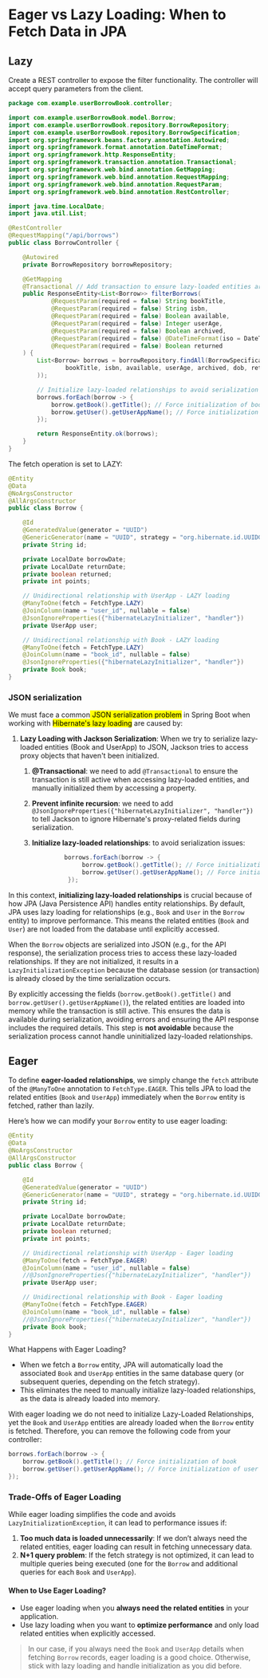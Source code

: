# Eager vs Lazy Loading: When to Fetch Data in JPA

## Lazy

Create a REST controller to expose the filter functionality. The controller will accept query parameters from the client.

```java
package com.example.userBorrowBook.controller;

import com.example.userBorrowBook.model.Borrow;
import com.example.userBorrowBook.repository.BorrowRepository;
import com.example.userBorrowBook.repository.BorrowSpecification;
import org.springframework.beans.factory.annotation.Autowired;
import org.springframework.format.annotation.DateTimeFormat;
import org.springframework.http.ResponseEntity;
import org.springframework.transaction.annotation.Transactional;
import org.springframework.web.bind.annotation.GetMapping;
import org.springframework.web.bind.annotation.RequestMapping;
import org.springframework.web.bind.annotation.RequestParam;
import org.springframework.web.bind.annotation.RestController;

import java.time.LocalDate;
import java.util.List;

@RestController
@RequestMapping("/api/borrows")
public class BorrowController {

    @Autowired
    private BorrowRepository borrowRepository;

    @GetMapping
    @Transactional // Add transaction to ensure lazy-loaded entities are initialized
    public ResponseEntity<List<Borrow>> filterBorrows(
            @RequestParam(required = false) String bookTitle,
            @RequestParam(required = false) String isbn,
            @RequestParam(required = false) Boolean available,
            @RequestParam(required = false) Integer userAge,
            @RequestParam(required = false) Boolean archived,
            @RequestParam(required = false) @DateTimeFormat(iso = DateTimeFormat.ISO.DATE) LocalDate dob,
            @RequestParam(required = false) Boolean returned
    ) {
        List<Borrow> borrows = borrowRepository.findAll(BorrowSpecification.filterByParameters(
                bookTitle, isbn, available, userAge, archived, dob, returned
        ));

        // Initialize lazy-loaded relationships to avoid serialization issues
        borrows.forEach(borrow -> {
            borrow.getBook().getTitle(); // Force initialization of book
            borrow.getUser().getUserAppName(); // Force initialization of user
        });

        return ResponseEntity.ok(borrows);
    }
}
```

The fetch operation is set to LAZY:

```java
@Entity
@Data
@NoArgsConstructor
@AllArgsConstructor
public class Borrow {

    @Id
    @GeneratedValue(generator = "UUID")
    @GenericGenerator(name = "UUID", strategy = "org.hibernate.id.UUIDGenerator")
    private String id;

    private LocalDate borrowDate;
    private LocalDate returnDate;
    private boolean returned;
    private int points;

    // Unidirectional relationship with UserApp - LAZY loading
    @ManyToOne(fetch = FetchType.LAZY)
    @JoinColumn(name = "user_id", nullable = false)
    @JsonIgnoreProperties({"hibernateLazyInitializer", "handler"})
    private UserApp user;

    // Unidirectional relationship with Book - LAZY loading
    @ManyToOne(fetch = FetchType.LAZY)
    @JoinColumn(name = "book_id", nullable = false)
    @JsonIgnoreProperties({"hibernateLazyInitializer", "handler"})
    private Book book;
}
```

### JSON serialization

We must face a common<mark> JSON serialization problem</mark> in Spring Boot when working with <mark>Hibernate's lazy loading</mark> are caused by:

1. **Lazy Loading with Jackson Serialization**: When we try to serialize lazy-loaded entities (Book and UserApp) to JSON, Jackson tries to access proxy objects that haven't been initialized.
   
   1. **@Transactional**: we need to add `@Transactional` to ensure the transaction is still active when accessing lazy-loaded entities, and manually initialized them by accessing a property.
   
   2. **Prevent infinite recursion**: we need to add `@JsonIgnoreProperties({"hibernateLazyInitializer", "handler"})` to tell Jackson to ignore Hibernate's proxy-related fields during serialization.
   
   3. **Initialize lazy-loaded relationships**: to avoid serialization issues:
      
      ```java
               borrows.forEach(borrow -> {
                    borrow.getBook().getTitle(); // Force initialization of book
                    borrow.getUser().getUserAppName(); // Force initialization of user
                });
      ```

In this context, **initializing lazy-loaded relationships** is crucial because of how JPA (Java Persistence API) handles entity relationships. By default, JPA uses lazy loading for relationships (e.g., `Book` and `User` in the `Borrow` entity) to improve performance. This means the related entities (`Book` and `User`) are not loaded from the database until explicitly accessed.

When the `Borrow` objects are serialized into JSON (e.g., for the API response), the serialization process tries to access these lazy-loaded relationships. If they are not initialized, it results in a `LazyInitializationException` because the database session (or transaction) is already closed by the time serialization occurs.

By explicitly accessing the fields (`borrow.getBook().getTitle()` and `borrow.getUser().getUserAppName()`), the related entities are loaded into memory while the transaction is still active. This ensures the data is available during serialization, avoiding errors and ensuring the API response includes the required details. This step is **not avoidable** because the serialization process cannot handle uninitialized lazy-loaded relationships.

## Eager

To define **eager-loaded relationships**, we simply change the `fetch` attribute of the `@ManyToOne` annotation to `FetchType.EAGER`. This tells JPA to load the related entities (`Book` and `UserApp`) immediately when the `Borrow` entity is fetched, rather than lazily.

Here’s how we can modify your `Borrow` entity to use eager loading:

```java
@Entity
@Data
@NoArgsConstructor
@AllArgsConstructor
public class Borrow {

    @Id
    @GeneratedValue(generator = "UUID")
    @GenericGenerator(name = "UUID", strategy = "org.hibernate.id.UUIDGenerator")
    private String id;

    private LocalDate borrowDate;
    private LocalDate returnDate;
    private boolean returned;
    private int points;

    // Unidirectional relationship with UserApp - Eager loading
    @ManyToOne(fetch = FetchType.EAGER)
    @JoinColumn(name = "user_id", nullable = false)
    //@JsonIgnoreProperties({"hibernateLazyInitializer", "handler"})
    private UserApp user;

    // Unidirectional relationship with Book - Eager loading
    @ManyToOne(fetch = FetchType.EAGER)
    @JoinColumn(name = "book_id", nullable = false)
    //@JsonIgnoreProperties({"hibernateLazyInitializer", "handler"})
    private Book book;
}
```

What Happens with Eager Loading?

- When we fetch a `Borrow` entity, JPA will automatically load the associated `Book` and `UserApp` entities in the same database query (or subsequent queries, depending on the fetch strategy).
- This eliminates the need to manually initialize lazy-loaded relationships, as the data is already loaded into memory.

With eager loading we do not need to initialize Lazy-Loaded Relationships, yet the `Book` and `UserApp` entities are already loaded when the `Borrow` entity is fetched. Therefore, you can remove the following code from your controller:

```java
borrows.forEach(borrow -> {
    borrow.getBook().getTitle(); // Force initialization of book
    borrow.getUser().getUserAppName(); // Force initialization of user
});
```

### Trade-Offs of Eager Loading

While eager loading simplifies the code and avoids `LazyInitializationException`, it can lead to performance issues if:

1. **Too much data is loaded unnecessarily**: If we don’t always need the related entities, eager loading can result in fetching unnecessary data.
2. **N+1 query problem**: If the fetch strategy is not optimized, it can lead to multiple queries being executed (one for the `Borrow` and additional queries for each `Book` and `UserApp`).

#### When to Use Eager Loading?

- Use eager loading when you **always need the related entities** in your application.
- Use lazy loading when you want to **optimize performance** and only load related entities when explicitly accessed.

> In our case, if you always need the `Book` and `UserApp` details when fetching `Borrow` records, eager loading is a good choice. Otherwise, stick with lazy loading and handle initialization as you did before.

